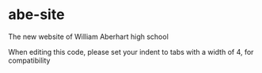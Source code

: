 abe-site
========

The new website of William Aberhart high school

When editing this code, please set your indent to tabs with a width of 4, for compatibility
